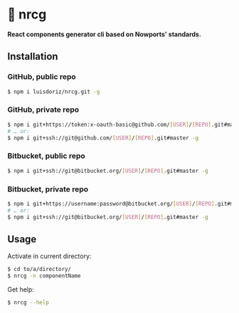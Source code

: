 # 🧬 nrcg

**React components generator cli based on Nowports' standards.**

## Installation
### GitHub, public repo

```bash
$ npm i luisdoriz/nrcg.git -g
```

### GitHub, private repo

```bash
$ npm i git+https://token:x-oauth-basic@github.com/[USER]/[REPO].git#master -g
# … or:
$ npm i git+ssh://git@github.com/[USER]/[REPO].git#master -g
```

### Bitbucket, public repo

```bash
$ npm i git+ssh://git@bitbucket.org/[USER]/[REPO].git#master -g
```

### Bitbucket, private repo

```bash
$ npm i git+https://username:password@bitbucket.org/[USER]/[REPO].git#master -g
# … or:
$ npm i git+ssh://git@bitbucket.org/[USER]/[REPO].git#master -g
```

## Usage

Activate in current directory:

```bash
$ cd to/a/directory/
$ nrcg -n componentName
```

Get help:

```bash
$ nrcg --help
```
